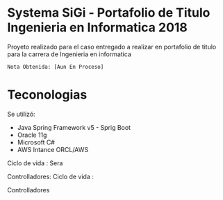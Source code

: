 # Systema SiGi - Portafolio de Titulo Ingenieria en Informatica 2018

Proyeto realizado para el caso entregado a realizar en portafolio de titulo para la carrera de Ingenieria en informatica 

```sh
Nota Obtenida: [Aun En Proceso]
```
# Teconologias
Se utilizó:
  - Java Spring Framework v5 - Sprig Boot
  - Oracle 11g
  - Microsoft C#
  - AWS Intance ORCL/AWS 
    
Ciclo de vida :
Sera 

Controlladores:
Ciclo de vida :





Controlladores
